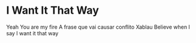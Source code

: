 # I Want It That Way

Yeah
You are my fire
A frase que vai causar conflito
Xablau
Believe when I say
I want it that way

